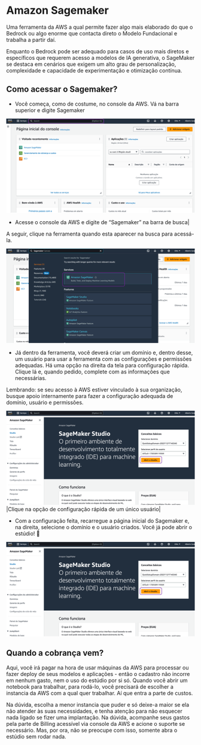 # Amazon Sagemaker 
Uma ferramenta da AWS a qual permite fazer algo mais elaborado do que o Bedrock ou algo enorme que contacta direto o Modelo Fundacional e trabalha a partir daí.

Enquanto o Bedrock pode ser adequado para casos de uso mais diretos e específicos que requerem acesso a modelos de IA generativa, o SageMaker se destaca em cenários que exigem um alto grau de personalização, complexidade e capacidade de experimentação e otimização contínua.

## Como acessar o Sagemaker?
- Você começa, como de costume, no console da AWS. Vá na barra superior e digite Sagemaker

![img.png](imagens/img.png)

- Acesse o console da AWS e digite de “Sagemaker” na barra de busca|

A seguir, clique na ferramenta quando esta aparecer na busca para acessá-la.

![img_1.png](imagens/img_1.png)

- Já dentro da ferramenta, você deverá criar um domínio e, dentro desse, um usuário para usar a ferramenta com as configurações e permissões adequadas. Há uma opção na direita da tela para configuração rápida. Clique lá e, quando pedido, complete com as informações que necessárias.

Lembrando: se seu acesso à AWS estiver vinculado à sua organização, busque apoio internamente para fazer a configuração adequada de domínio, usuário e permissões.

![img_2.png](imagens/img_2.png)
|Clique na opção de configuração rápida de um único usuário|

- Com a configuração feita, recarregue a página inicial do Sagemaker e, na direita, selecione o domínio e o usuário criados. Você já pode abrir o estúdio! 🎊

![img_3.png](imagens/img_3.png)

## Quando a cobrança vem?
Aqui, você irá pagar na hora de usar máquinas da AWS para processar ou fazer deploy de seus modelos e aplicações - então o cadastro não incorre em nenhum gasto, nem o uso do estúdio por si só. Quando você abrir um notebook para trabalhar, para rodá-lo, você precisará de escolher a instancia da AWS com a qual quer trabalhar. Aí que entra a parte de custos.

Na dúvida, escolha a menor instancia que puder e só deixe-a maior se ela não atender às suas necessidades, e tenha atenção para não esquecer nada ligado se fizer uma implantação. Na dúvida, acompanhe seus gastos pela parte de Billing acessível via console da AWS e acione o suporte se necessário. Mas, por ora, não se preocupe com isso, somente abra o estúdio sem rodar nada. 